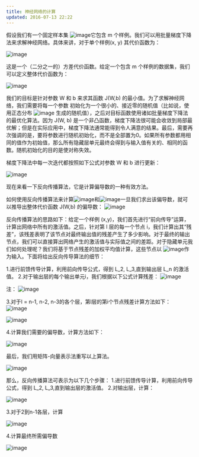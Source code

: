 ```yaml
---
title: 神经网络的计算
updated: 2016-07-13 22:22
---
```

假设我们有一个固定样本集 ![image](http://deeplearning.stanford.edu/wiki/images/math/b/4/4/b449e6d375809abbc4097d2c55e9f8c0.png)它包含  m 个样例。我们可以用批量梯度下降法来求解神经网络。具体来讲，对于单个样例(x, y)
其代价函数为：

![image](http://deeplearning.stanford.edu/wiki/images/math/0/2/9/029cdd402b83ee43c7e9a900dccd675a.png)

这是一个（二分之一的）方差代价函数。给定一个包含  m 个样例的数据集，我们可以定义整体代价函数为：

![image](http://deeplearning.stanford.edu/wiki/images/math/4/5/3/4539f5f00edca977011089b902670513.png)

我们的目标是针对参数  W 和  b 来求其函数 J(W,b) 的最小值。为了求解神经网络，我们需要将每一个参数 初始化为一个很小的、接近零的随机值（比如说，使用正态分布 ![image](http://deeplearning.stanford.edu/wiki/images/math/b/1/9/b19e677536c9c7b9da542e4d36c07001.png) 生成的随机值），之后对目标函数使用诸如批量梯度下降法的最优化算法。因为  J(W, b) 是一个非凸函数，梯度下降法很可能会收敛到局部最优解；但是在实际应用中，梯度下降法通常能得到令人满意的结果。最后，需要再次强调的是，要将参数进行随机初始化，而不是全部置为0。如果所有参数都用相同的值作为初始值，那么所有隐藏层单元最终会得到与输入值有关的、相同的函数。随机初始化的目的是使对称失效。

梯度下降法中每一次迭代都按照如下公式对参数  W 和 b 进行更新：

![image](http://deeplearning.stanford.edu/wiki/images/math/6/f/e/6fe7c74511cd6d49a4c9cb6de2afdc33.png)

现在来看一下反向传播算法，它是计算偏导数的一种有效方法。

如何使用反向传播算法来计算![image](http://deeplearning.stanford.edu/wiki/images/math/5/f/b/5fb8e62e296ad365a076617b04d66d03.png)和![image](http://deeplearning.stanford.edu/wiki/images/math/c/a/4/ca49d387f9ead91008f9688b3880e91b.png)一旦我们求出该偏导数，就可以推导出整体代价函数  J(W,b) 的偏导数：
![image](http://deeplearning.stanford.edu/wiki/images/math/9/3/3/93367cceb154c392aa7f3e0f5684a495.png)

反向传播算法的思路如下：给定一个样例 (x,y)，我们首先进行“前向传导”运算，计算出网络中所有的激活值。之后，针对第 l 层的每一个节点 i，我们计算出其“残差”，该残差表明了该节点对最终输出值的残差产生了多少影响。对于最终的输出节点，我们可以直接算出网络产生的激活值与实际值之间的差距。对于隐藏单元我们如何处理呢？我们将基于节点残差的加权平均值计算，这些节点以 ![image](http://deeplearning.stanford.edu/wiki/images/math/c/9/b/c9b144e0a6735fafb01b3615a2a0dc05.png)作为输入。下面将给出反向传导算法的细节：


1.进行前馈传导计算，利用前向传导公式，得到 L_2, L_3,直到输出层 L_n 的激活值。
2.对于输出层的每个输出单元i，我们根据以下公式计算残差：
![image](http://deeplearning.stanford.edu/wiki/images/math/5/7/a/57a203683fc9c009c41ff97c1e1f6f54.png)

注：
![image](http://deeplearning.stanford.edu/wiki/images/math/0/b/0/0b057858cd01020adb2c41cd8a586049.png)

3.对于l = n-1, n-2, n-3的各个层，第l层的第i个节点残差计算方法如下：
![image](http://deeplearning.stanford.edu/wiki/images/math/7/0/1/701c8dc8dbd71013c6a4110a1cb4f6f7.png)

![image](http://deeplearning.stanford.edu/wiki/images/math/2/0/f/20f9979d6a46e7bca83f217bdfead4f0.png)

4.计算我们需要的偏导数，计算方法如下：

![image](http://deeplearning.stanford.edu/wiki/images/math/2/1/d/21db5874b1c1c14bcb675e9961dac9cb.png)

最后，我们用矩阵-向量表示法重写以上算法。

![image](http://deeplearning.stanford.edu/wiki/images/math/c/7/5/c7515c53b59e670ceee277e06c1229cb.png)

那么，反向传播算法可表示为以下几个步骤：
1.进行前馈传导计算，利用前向传导公式，得到 L_2, L_3,直到输出层的激活值。
2.对输出层，计算：

![image](http://deeplearning.stanford.edu/wiki/images/math/0/e/a/0ea6bda6255f544dca0bfa80d622f382.png)


3.对于2到n-1各层，计算

![image](http://deeplearning.stanford.edu/wiki/images/math/7/d/5/7d5660d4a911ecb84113c436f82b1109.png)

4.计算最终所需偏导数

![image](http://deeplearning.stanford.edu/wiki/images/math/5/3/9/5391ac390a4e279ac8a543d4d5498ecc.png)
